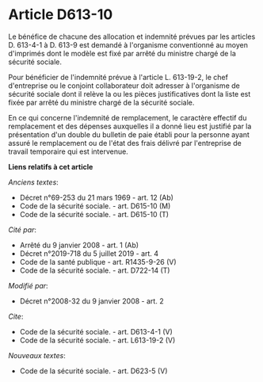 # Article D613-10

Le bénéfice de chacune des allocation et indemnité prévues par les articles D. 613-4-1 à D. 613-9 est demandé à l'organisme
conventionné au moyen d'imprimés dont le modèle est fixé par arrêté du ministre chargé de la sécurité sociale. 

Pour bénéficier de l'indemnité prévue à l'article L. 613-19-2, le chef d'entreprise ou le conjoint collaborateur doit
adresser à l'organisme de sécurité sociale dont il relève la ou les pièces justificatives dont la liste est fixée par arrêté
du ministre chargé de la sécurité sociale. 

En ce qui concerne l'indemnité de remplacement, le caractère effectif du remplacement et des dépenses auxquelles il a donné
lieu est justifié par la présentation d'un double du bulletin de paie établi pour la personne ayant assuré le remplacement ou
de l'état des frais délivré par l'entreprise de travail temporaire qui est intervenue.

**Liens relatifs à cet article**

_Anciens textes_:

  - Décret n°69-253 du 21 mars 1969 - art. 12 (Ab)
  - Code de la sécurité sociale. - art. D615-10 (M)
  - Code de la sécurité sociale. - art. D615-10 (T)

_Cité par_:

  - Arrêté du 9 janvier 2008 - art. 1 (Ab)
  - Décret n°2019-718 du 5 juillet 2019 - art. 4
  - Code de la santé publique - art. R1435-9-26 (V)
  - Code de la sécurité sociale. - art. D722-14 (T)

_Modifié par_:

  - Décret n°2008-32 du 9 janvier 2008 - art. 2

_Cite_:

  - Code de la sécurité sociale. - art. D613-4-1 (V)
  - Code de la sécurité sociale. - art. L613-19-2 (V)

_Nouveaux textes_:

  - Code de la sécurité sociale. - art. D623-5 (V)
